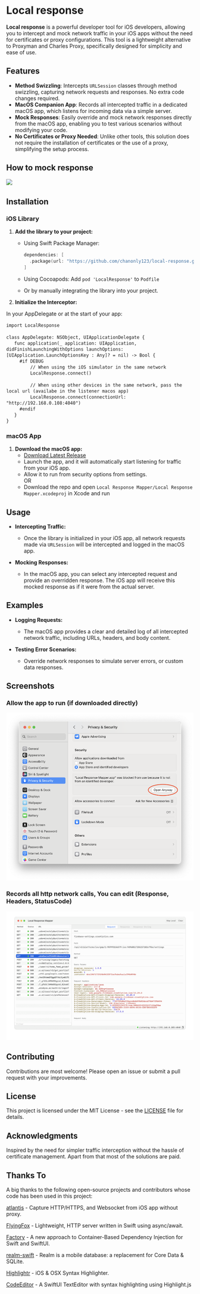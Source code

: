 # Local response

**Local response** is a powerful developer tool for iOS developers, allowing you to intercept and mock network traffic in your iOS apps without the need for certificates or proxy configurations. This tool is a lightweight alternative to Proxyman and Charles Proxy, specifically designed for simplicity and ease of use.

## Features

- **Method Swizzling**: Intercepts `URLSession` classes through method swizzling, capturing network requests and responses. No extra code changes required.
- **MacOS Companion App**: Records all intercepted traffic in a dedicated macOS app, which listens for incoming data via a simple server.
- **Mock Responses**: Easily override and mock network responses directly from the macOS app, enabling you to test various scenarios without modifying your code.
- **No Certificates or Proxy Needed**: Unlike other tools, this solution does not require the installation of certificates or the use of a proxy, simplifying the setup process.

## How to mock response
[![](https://markdown-videos-api.jorgenkh.no/youtube/_tsQh9sRV7M)](https://www.youtube.com/watch?v=_tsQh9sRV7M)

## Installation

### iOS Library

1. **Add the library to your project:**

   - Using Swift Package Manager:
     ```swift
     dependencies: [
       .package(url: "https://github.com/chanonly123/local-response.git", from: "1.0.0")
     ]
     ```

   - Using Cocoapods:
      Add `pod 'LocalResponse'` to `Podfile`

   - Or by manually integrating the library into your project.

2. **Initialize the Interceptor:**

  In your AppDelegate or at the start of your app:
   ```
   import LocalResponse

   class AppDelegate: NSObject, UIApplicationDelegate {
      func application(_ application: UIApplication, didFinishLaunchingWithOptions launchOptions: [UIApplication.LaunchOptionsKey : Any]? = nil) -> Bool {
        #if DEBUG
            // When using the iOS simulator in the same network
            LocalResponse.connect()

            // When using other devices in the same network, pass the local url (availabe in the listener macos app)
            LocalResponse.connect(connectionUrl: "http://192.168.0.108:4040")
        #endif
      }
   }
  ```

### macOS App

1. **Download the macOS app:**
   - [Download Latest Release](https://github.com/chanonly123/local-response/releases)
   - Launch the app, and it will automatically start listening for traffic from your iOS app.
   - Allow it to run from security options from settings. <br/>
   OR <br/>
   - Download the repo and open `Local Response Mapper/Local Response Mapper.xcodeproj` in Xcode and run

## Usage

- **Intercepting Traffic:**
  - Once the library is initialized in your iOS app, all network requests made via `URLSession` will be intercepted and logged in the macOS app.
  
- **Mocking Responses:**
  - In the macOS app, you can select any intercepted request and provide an overridden response. The iOS app will receive this mocked response as if it were from the actual server.

## Examples

- **Logging Requests:**
  - The macOS app provides a clear and detailed log of all intercepted network traffic, including URLs, headers, and body content.

- **Testing Error Scenarios:**
  - Override network responses to simulate server errors, or custom data responses.

## Screenshots

### Allow the app to run (if downloaded directly)
![alt tag](https://github.com/chanonly123/local-response/raw/main/demo/demo1.png)

### Records all http network calls, You can edit (Response, Headers, StatusCode)
![alt tag](https://github.com/chanonly123/local-response/raw/main/demo/demo2.gif)

## Contributing

Contributions are most welcome! Please open an issue or submit a pull request with your improvements.

## License

This project is licensed under the MIT License - see the [LICENSE](LICENSE) file for details.

## Acknowledgments

Inspired by the need for simpler traffic interception without the hassle of certificate management. Apart from that most of the solutions are paid.

## Thanks To

A big thanks to the following open-source projects and contributors whose code has been used in this project:

[atlantis](https://github.com/ProxymanApp/atlantis) - Capture HTTP/HTTPS, and Websocket from iOS app without proxy.

[FlyingFox](https://github.com/swhitty/FlyingFox) - Lightweight, HTTP server written in Swift using async/await.

[Factory](https://github.com/hmlongco/Factory) - A new approach to Container-Based Dependency Injection for Swift and SwiftUI.

[realm-swift](https://github.com/realm/realm-swift) - Realm is a mobile database: a replacement for Core Data & SQLite.

[Highlightr](https://github.com/raspu/Highlightr) - iOS & OSX Syntax Highlighter.

[CodeEditor](https://github.com/ZeeZide/CodeEditor) - A SwiftUI TextEditor with syntax highlighting using Highlight.js
